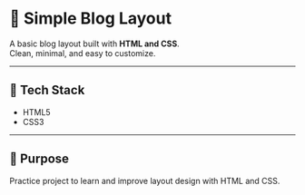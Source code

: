 # 📝 Simple Blog Layout  

A basic blog layout built with **HTML and CSS**.  
Clean, minimal, and easy to customize.  

---

## 🚀 Tech Stack  
- HTML5  
- CSS3  

---

## 🎯 Purpose  
Practice project to learn and improve layout design with HTML and CSS. 
